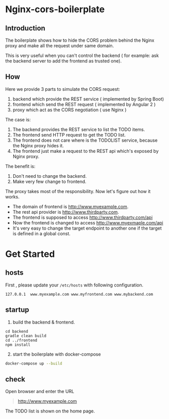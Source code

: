 # Nginx-cors-boilerplate

## Introduction

The boilerplate shows how to hide the CORS problem behind the Nginx proxy and make all the request under same domain.

This is very useful when you can't control the backend ( for example: ask the backend server to add the frontend as trusted one).

## How

Here we provide 3 parts to simulate the CORS request:

1. backend which provide the REST service ( implemented by Spring Boot)
2. frontend which send the REST request ( implemented by Angular 2 )
3. proxy which act as the CORS negotiation ( use Nginx )

The case is:

1. The backend provides the REST service to list the TODO items.
2. The frontend send HTTP request to get the TODO list.
3. The frontend does not care where is the TODOLIST service, because the Nginx proxy hides it.
4. The frontend just make a request to the REST api which's exposed by Nginx proxy.

The benefit is:

1. Don't need to change the backend.
2. Make very few change to frontend.

The proxy takes most of the responsibility. Now let's figure out how it works.

* The domain of frontend is http://www.myexample.com.
* The rest api provider is http://www.thirdparty.com.
* The frontend is supposed to access http://www.thirdparty.com/api
* Now the frontend is changed to access http://www.myexmaple.com/api
* It's very easy to change the target endpoint to another one if the target is defined in a global const.


# Get Started

## hosts

First , please update your `/etc/hosts` with following configuration.

```hosts
127.0.0.1  www.myexample.com www.myfrontend.com www.mybackend.com
```

## startup

1. build the backend & frontend.

```
cd backend
gradle clean build
cd ../frontend
npm install
```

2. start the boilerplate with docker-compose

```sh
docker-compose up --build
```

## check

Open browser and enter the URL

> http://www.myexample.com

The TODO list is shown on the home page.
